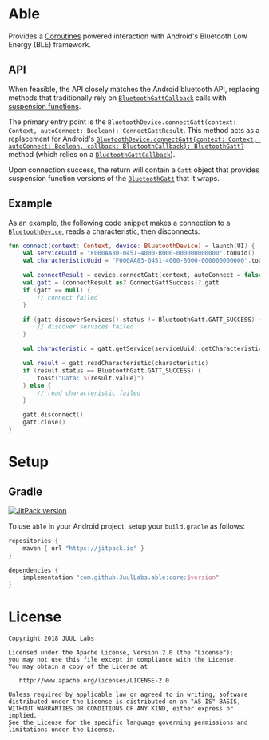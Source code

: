# Able

Provides a [Coroutines] powered interaction with Android's Bluetooth Low Energy (BLE) framework.

## API

When feasible, the API closely matches the Android bluetooth API, replacing methods that traditionally rely on
[`BluetoothGattCallback`] calls with [suspension functions].

The primary entry point is the `BluetoothDevice.connectGatt(context: Context, autoConnect: Boolean): ConnectGattResult`.
This method acts as a replacement for Android's
[`BluetoothDevice.connectGatt(context: Context, autoConnect: Boolean, callback: BluetoothCallback): BluetoothGatt?`]
method (which relies on a [`BluetoothGattCallback`]).

Upon connection success, the return will contain a `Gatt` object that provides suspension function versions of the
[`BluetoothGatt`] that it wraps.

## Example

As an example, the following code snippet makes a connection to a [`BluetoothDevice`], reads a characteristic, then
disconnects:

```kotlin
fun connect(context: Context, device: BluetoothDevice) = launch(UI) {
    val serviceUuid = "F000AA80-0451-4000-B000-000000000000".toUuid()
    val characteristicUuid = "F000AA83-0451-4000-B000-000000000000".toUuid()

    val connectResult = device.connectGatt(context, autoConnect = false)
    val gatt = (connectResult as? ConnectGattSuccess)?.gatt
    if (gatt == null) {
        // connect failed
    }

    if (gatt.discoverServices().status != BluetoothGatt.GATT_SUCCESS) {
        // discover services failed
    }

    val characteristic = gatt.getService(serviceUuid).getCharacteristic(characteristicUuid)

    val result = gatt.readCharacteristic(characteristic)
    if (result.status == BluetoothGatt.GATT_SUCCESS) {
        toast("Data: ${result.value}")
    } else {
        // read characteristic failed
    }

    gatt.disconnect()
    gatt.close()
}
```

# Setup

## Gradle

[![JitPack version](https://jitpack.io/v/JuulLabs/able.svg)](https://jitpack.io/#JuulLabs/able)

To use `able` in your Android project, setup your `build.gradle` as follows:

```groovy
repositories {
    maven { url "https://jitpack.io" }
}

dependencies {
    implementation "com.github.JuulLabs.able:core:$version"
}
```

# License

```
Copyright 2018 JUUL Labs

Licensed under the Apache License, Version 2.0 (the "License");
you may not use this file except in compliance with the License.
You may obtain a copy of the License at

   http://www.apache.org/licenses/LICENSE-2.0

Unless required by applicable law or agreed to in writing, software
distributed under the License is distributed on an "AS IS" BASIS,
WITHOUT WARRANTIES OR CONDITIONS OF ANY KIND, either express or implied.
See the License for the specific language governing permissions and
limitations under the License.
```


[`BluetoothGatt`]: https://developer.android.com/reference/android/bluetooth/BluetoothGatt.html
[`BluetoothGattCallback`]: https://developer.android.com/reference/android/bluetooth/BluetoothGattCallback.html
[`BluetoothDevice`]: https://developer.android.com/reference/android/bluetooth/BluetoothDevice.html
[`BluetoothDevice.connectGatt(context: Context, autoConnect: Boolean, callback: BluetoothCallback): BluetoothGatt?`]: https://developer.android.com/reference/android/bluetooth/BluetoothDevice.html#connectGatt(android.content.Context,%20boolean,%20android.bluetooth.BluetoothGattCallback)
[Coroutines]: https://kotlinlang.org/docs/reference/coroutines.html
[suspension functions]: https://kotlinlang.org/docs/reference/coroutines.html#suspending-functions
